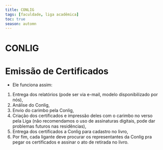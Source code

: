 ```yaml
---
title: CONLIG
tags: [faculdade, liga acadêmica]
toc: true
season: automn
---
```

# CONLIG
# Emissão de Certificados
- Ele funciona assim: 
1. Entrega dos relatórios (pode ser via e-mail, modelo disponibilizado por nós),
2. Análise do Conlig, 
3. Envio do carimbo pela Conlig, 
4. Criação dos certificados e impressão deles com o carimbo no verso pela Liga (não recomendamos o uso de assinaturas digitais, pode dar problemas futuros nas residências), 
5. Entrega dos certificados a Conlig para cadastro no livro, 
6. Por fim, cada ligante deve procurar os representantes da Conlig pra pegar os certificados e assinar o ato de retirada no livro.